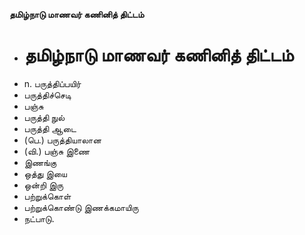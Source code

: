 **தமிழ்நாடு மாணவர் கணினித் திட்டம்**
- # தமிழ்நாடு மாணவர் கணினித் திட்டம்
- n. பருத்திப்பயிர்
- பருத்திச்செடி
- பஞ்சு
- பருத்தி நுல்
- பருத்தி ஆடை
- (பெ.) பருத்தியாலான
- (வி.) பஞ்சு இணை
- இணங்கு
- ஒத்து இயை
- ஒன்றி இரு
- பற்றுக்கொள்
- பற்றுக்கொண்டு இணக்கமாயிரு
- நட்பாடு.

